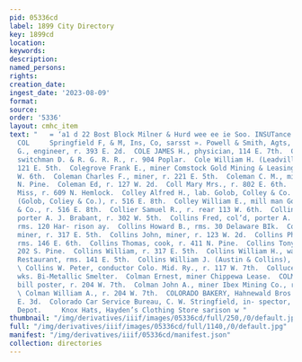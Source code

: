 ```yaml
---
pid: 05336cd
label: 1899 City Directory
key: 1899cd
location: 
keywords: 
description: 
named_persons: 
rights: 
creation_date: 
ingest_date: '2023-08-09'
format: 
source: 
order: '5336'
layout: cmhc_item
text: "   = ‘a1 d 22 Bost Block Milner & Hurd wee ee ie Soo. INSUTance ~”M  COL 106
  COL     Springfield F, & M, Ins, Co, sarsst ». Powell & Smith, Agts,  Cole James
  G., engineer, r. 393 E. 2d.  COLE JAMES H., physician, 114 E. 7th.  Cole William,
  switchman D. & R. G. R. R., r. 904 Poplar.  Cole William H. (Leadville Ice Co.),
  121 E. 5th.  Colegrove Frank E., miner Comstock Gold Mining & Leasing Co., r. 139
  W. 6th.  Coleman Charles F., miner, r. 221 E. 5th.  Coleman C. M., miner, r. 509
  N. Pine.  Coleman Ed, r. 127 W. 2d.  Coll Mary Mrs., r. 802 E. 6th.  Colleary Bridget
  Miss, r. 609 N. Hemlock.  Colley Alfred H., lab. Golob, Colley & Co.  Colley William
  (Golob, Coliey & Co.), r. 516 E. 8th.  Colley William E., mill man Golob, Colley
  & Co., r. 516 E. 8th.  Collier Samuel R., r. rear 113 W. 6th.  Collins Frank, col’d,
  porter A. J. Brabant, r. 302 W. 5th.  Collins Fred, col’d, porter A. F. Grundel,
  rms. 120 Har- rison ay.  Collins Howard B., rms. 30 Delaware BIk.  Collins John,
  miner, r. 317 E. 5th.  Collins John, miner, r. 123 W. 2d.  Collins Philip, miner,
  rms. 146 E. 6th.  Collins Thomas, cook, r. 411 N. Pine.  Collins Tony, miner, r.
  202 S. Pine.  Collins William, r. 317 E. 5th.  Collins William H., waiter Clinton
  Restaurant, rms. 141 E. 5th.  Collins William J. (Austin & Collins), r. 317 E. 5th.
  \ Collins W. Peter, conductor Colo. Mid. Ry., r. 117 W. 7th.  Collucei Michael,
  wks. Bi-Metallic Smelter.  Colman Ernest, miner Chippewa Lease.  COLMAN JOHN, city
  bill poster, r. 204 W. 7th.  Colman John A., miner Ibex Mining Co., r. 204 W. 7th.
  \ Colman William A., r. 204 W. 7th.  COLORADO BAKERY, Hahnewald Bros., props., 202-204
  E. 3d.  Colorado Car Service Bureau, C. W. Stringfield, in- spector, D. & R. G.
  Depot.     Knox Hats, Hayden’s Clothing Store sarison w "
thumbnail: "/img/derivatives/iiif/images/05336cd/full/250,/0/default.jpg"
full: "/img/derivatives/iiif/images/05336cd/full/1140,/0/default.jpg"
manifest: "/img/derivatives/iiif/05336cd/manifest.json"
collection: directories
---
```

